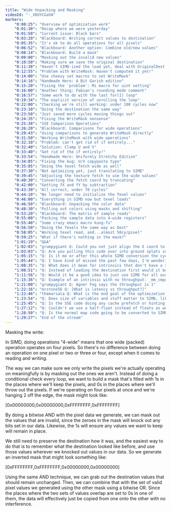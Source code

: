 ```yaml
---
title: "Wide Unpacking and Masking"
videoId: "-_X0UYCGaVA"
markers:
	"0:00:25": "Overview of optimization work"
	"0:01:30": "Recap where we were yesterday"
	"0:01:50": "Current issue: Black bars"
	"0:03:20": "Blackboard: Writing correct values to destination"
	"0:05:35": "It's ok to do all operations for all pixels"
	"0:06:52": "Blackboard: Another option: Combine old/new values"
	"0:08:14": "Blackboard: Build a mask"
	"0:09:00": "Masking out the invalid new values"
	"0:10:50": "Making sure we save the original destination"
	"0:11:38": "Haven't SIMD-ized the load yet, deal with OriginalDest differently"
	"0:12:55": "Problem with WriteMask: Haven't computed it yet!"
	"0:14:00": "Use cheesy set macros to set WriteMask"
	"0:14:16": "Handmade Hero: A Bit Garish edition"
	"0:15:20": "Fixing the 'problem': Mi macro for uint setting"
	"0:16:00": "Another thing: Fabian's rounding mode comment"
	"0:16:57": "Some work to do with the last for(I) loop"
	"0:19:34": "The explicit version of unrolling the loop"
	"0:22:00": "Checking we're still working: under 100 cycles now"
	"0:23:10": "Doing the destination the same way"
	"0:23:50": "Just saved more cycles moving things out"
	"0:24:35": "Fixing the WriteMask nonsense"
	"0:25:38": "SSE Comparison Operations"
	"0:26:20": "Blackboard: Comparisons for wide operations"
	"0:29:43": "Using comparisons to generate WriteMask directly"
	"0:31:50": "Working WriteMask with wide operations"
	"0:32:10": "Problem: can't get rid of if entirely..."
	"0:32:40": "Solution: Clamp U and V"
	"0:33:40": "Get rid of the if entirely!"
	"0:33:54": "Handmade Hero: Uniformly Stretchy Edition"
	"0:34:05": "Fixing the bug: U/V copypasta typo"
	"0:35:05": "Doing the texel fetch wide as well"
	"0:37:30": "Not optimizing yet, just translating to SIMD"
	"0:39:45": "Adjusting the texture fetch to use the wide values"
	"0:40:30": "Converting the fetch coord by truncating"
	"0:42:00": "Getting fX and fY by subtraction"
	"0:43:30": "All correct, under 70 cycles"
	"0:44:10": "No longer need to initialize the Texel values"
	"0:46:00": "Everything in SIMD now but texel loads"
	"0:46:50": "Blackboard: Unpacking the color data"
	"0:48:30": "Pulling out colors using masks and shifting"
	"0:53:20": "Blackboard: The matrix of sample reads"
	"0:55:00": "Packing the sample data into 4-wide registers"
	"0:55:48": "Some crazy emacs macro kung-fu"
	"0:56:50": "Doing the Texels the same way as Dest"
	"0:58:05": "Working texel read, and...almost 50cy/pixel"
	"0:59:25": "What if there's nothing in the mask?"
	"1:01:19": "Q&A"
	"1:02:03": "grumpygiant Q: Could you not just align the X coord to a 4-pixel boundary up front, and thereby use aligned loads and stores?"
	"1:03:03": "Q: Are you pulling this code over into ground splats soon?"
	"1:05:15": "Q: Is it me or after this whole SIMD conversion the cycles per pixel are much more consistent?"
	"1:05:44": "Q: I have kind of missed the past few days, I'm wondering if doing CPU intrinsics exclusively for SSE2 in your game code is bad or are we targetting SSE2? For example, should we wrap everything into platform-specific files so its easier to target other platforms?"
	"1:08:35": "Q: What does it mean for intrinsics that don't have a specified throughput?"
	"1:08:51": "Q: Instead of loading the destination first would it be faster to skip that and instead do a masked write e.g. _mm_maskmoveu_si128"
	"1:11:56": "Q: Would it be a good idea to just use SIMD for all our math operations in all our programs?"
	"1:15:36": "Q: Example of an intrinsic with no throughput: _mm_cmpgt_ps"
	"1:21:00": "grumpygiant Q: Agner Fog says the throughput is 1"
	"1:22:16": "mrstone56 Q: [What is latency vs throughput?]"
	"1:22:46": "themarsala Q: What is the end goal of the optimization, trying to get below a certain threshold, or just to get everything converted?"
	"1:23:54": "Q: Does size of variables and stuff matter to SIMD, like 32bit vs 64bit?"
	"1:25:45": "Q: Is the SSE code doing any cache prefetch or hinting stuff yet?"
	"1:27:12": "Q: Couldn't we use a half-float instead of floats as we don't need that much precision with only 255 discrete values?"
	"1:28:50": "Q: Is the normal map code going to be converted to SIMD?"
	"1:29:27": "End of the stream"
---
```


Masking the write:

In SIMD, doing operations "4-wide" means that one wide (packed) operation operates on four pixels. So there's no
difference between doing an operation on one pixel or two or three or four, except when it comes to reading and
writing.

The way we can make sure we only write the pixels we're actually operating on meaningfully is by masking out the ones we
aren't. Instead of doing a conditional check every loop, we want to build a mask that's filled with 1s in the places
where we'll keep the pixels, and 0s in the places where we'll throw out the pixels. 
If we're operating on four pixels at once and we're hanging 2 off the edge, the mask might look like:

[0x00000000,0x00000000,0xFFFFFFFF,0xFFFFFFFF]

By doing a bitwise AND with the pixel data we generate, we can mask out the values that are invalid, since the zeroes in
the mask will knock out any bits set in our data. Likewise, the 1s will ensure any values we want to keep will remain in
place.

We still need to preserve the destination how it was, and the easiest way to do that is to remember what the destination
looked like before, and use those values wherever we knocked out values in our data. So we generate an inverted mask
that might look something like:

[0xFFFFFFFF,0xFFFFFFFF,0x00000000,0x00000000]

Using the same AND technique, we can grab out the destination values that should remain unchanged. Then, we can combine
that with the set of valid pixel values we generated using the other mask using a bitwise OR. Since the places where the
two sets of values overlap are set to 0s in one of them, the data will effectively just be copied from one onto the
other with no interference.
